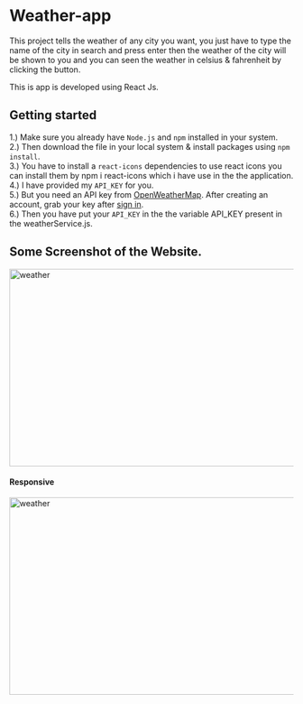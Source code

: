 # Weather-app

This project tells the weather of any city you want, you just have to type the name of the city in search and press enter then the weather of the city will be shown to you and you can seen the weather in celsius & fahrenheit by clicking the button.

This is app is developed using React Js.

## Getting started

1.) Make sure you already have <code>Node.js</code> and <code>npm</code> installed in your system. </br>
2.) Then download the file in your local system & install packages using <code>npm install</code>.</br>
3.) You have to install a <code>react-icons</code> dependencies to use react icons you can install them by </code>npm i react-icons</code> which i have use in the the application.</br>
4.) I have provided my <code>API_KEY</code> for you. </br>
5.) But you need an API key from <a href="https://openweathermap.org/api">OpenWeatherMap</a>. After creating an account, grab your key after <a href="https://home.openweathermap.org/users/sign_in">sign in</a>.</br>
6.) Then you have put your <code>API_KEY</code> in the the variable API_KEY present in the weatherService.js. </br>

## Some Screenshot of the Website.

<img src="https://github.com/AyushBishnoi/Weather-app/assets/123483082/fd8d7ea7-3ba6-4a33-a3a0-95454a8c9a98" height="350px" width="700px" alt="weather"/> </br>

#### Responsive

<img src="https://github.com/AyushBishnoi/Weather-app/assets/123483082/ee526483-3da4-43d4-923b-646f861747ae" height="350px" width="700px" alt="weather"/> </br>



